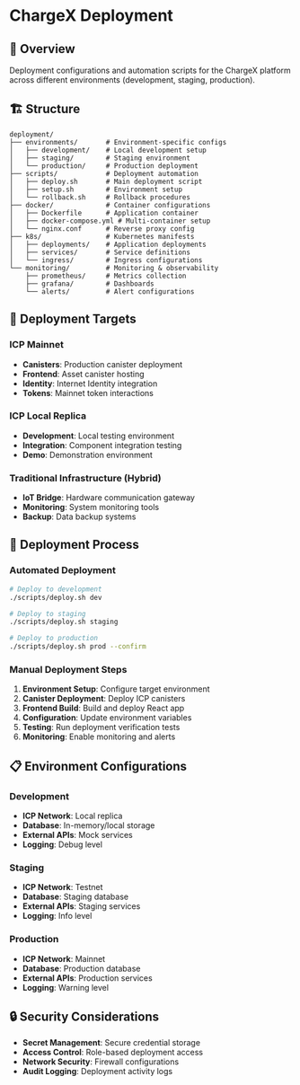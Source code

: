 # ChargeX Deployment

## 🚀 Overview

Deployment configurations and automation scripts for the ChargeX platform across different environments (development, staging, production).

## 🏗️ Structure

```
deployment/
├── environments/       # Environment-specific configs
│   ├── development/    # Local development setup
│   ├── staging/        # Staging environment
│   └── production/     # Production deployment
├── scripts/            # Deployment automation
│   ├── deploy.sh       # Main deployment script
│   ├── setup.sh        # Environment setup
│   └── rollback.sh     # Rollback procedures
├── docker/             # Container configurations
│   ├── Dockerfile      # Application container
│   ├── docker-compose.yml # Multi-container setup
│   └── nginx.conf      # Reverse proxy config
├── k8s/                # Kubernetes manifests
│   ├── deployments/    # Application deployments
│   ├── services/       # Service definitions
│   └── ingress/        # Ingress configurations
└── monitoring/         # Monitoring & observability
    ├── prometheus/     # Metrics collection
    ├── grafana/        # Dashboards
    └── alerts/         # Alert configurations
```

## 🎯 Deployment Targets

### ICP Mainnet
- **Canisters**: Production canister deployment
- **Frontend**: Asset canister hosting
- **Identity**: Internet Identity integration
- **Tokens**: Mainnet token interactions

### ICP Local Replica
- **Development**: Local testing environment
- **Integration**: Component integration testing
- **Demo**: Demonstration environment

### Traditional Infrastructure (Hybrid)
- **IoT Bridge**: Hardware communication gateway
- **Monitoring**: System monitoring tools
- **Backup**: Data backup systems

## 🔧 Deployment Process

### Automated Deployment
```bash
# Deploy to development
./scripts/deploy.sh dev

# Deploy to staging
./scripts/deploy.sh staging

# Deploy to production
./scripts/deploy.sh prod --confirm
```

### Manual Deployment Steps
1. **Environment Setup**: Configure target environment
2. **Canister Deployment**: Deploy ICP canisters
3. **Frontend Build**: Build and deploy React app
4. **Configuration**: Update environment variables
5. **Testing**: Run deployment verification tests
6. **Monitoring**: Enable monitoring and alerts

## 📋 Environment Configurations

### Development
- **ICP Network**: Local replica
- **Database**: In-memory/local storage
- **External APIs**: Mock services
- **Logging**: Debug level

### Staging
- **ICP Network**: Testnet
- **Database**: Staging database
- **External APIs**: Staging services
- **Logging**: Info level

### Production
- **ICP Network**: Mainnet
- **Database**: Production database
- **External APIs**: Production services
- **Logging**: Warning level

## 🔒 Security Considerations

- **Secret Management**: Secure credential storage
- **Access Control**: Role-based deployment access
- **Network Security**: Firewall configurations
- **Audit Logging**: Deployment activity logs
